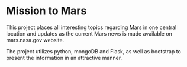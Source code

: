 # Mission to Mars
This project places all interesting topics regarding Mars in one central location and updates as the current Mars news is made available on mars.nasa.gov website. 

The project utilizes python, mongoDB and Flask, as well as bootstrap to present the information in an attractive manner.